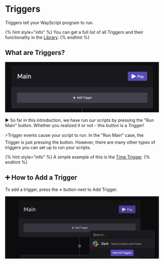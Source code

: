 # Triggers

Triggers tell your WayScript program to run.

{% hint style="info" %}
You can get a full list of all Triggers and their functionality in the [Library](../library/triggers/).
{% endhint %}

## What are Triggers?

![](../.gitbook/assets/trigger_new.png)

▶ So far in this introduction, we have run our scripts by pressing the "Run Main" button. Whether you realized it or not - this button is a Trigger!

⚡Trigger events cause your script to run. In the "Run Main" case, the Trigger is just pressing the button. However, there are many other types of triggers you can set up to run your scripts.

{% hint style="info" %}
A simple example of this is the [Time Trigger](../library/triggers/time-trigger.md).
{% endhint %}

## ➕ How to Add a Trigger

To add a trigger, press the **+** button next to Add Trigger.

![](../.gitbook/assets/trigger_adding_new.png)

